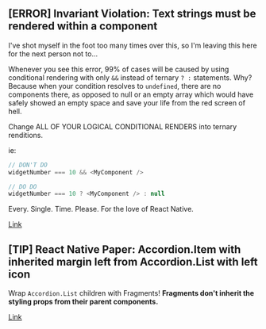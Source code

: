 ## [ERROR] Invariant Violation: Text strings must be rendered within a <Text> component

I've shot myself in the foot too many times over this, so I'm leaving this here for the next person not to...

Whenever you see this error, 99% of cases will be caused by using conditional rendering with only `&&` instead of ternary `? :` statements. 
Why? Because when your condition resolves to `undefined`, there are no components there, as opposed to null or an empty array which would have safely showed an empty space and save your life from the red screen of hell.

Change ALL OF YOUR LOGICAL CONDITIONAL RENDERS into ternary renditions.

ie:
```javascript
// DON'T DO
widgetNumber === 10 && <MyComponent />

// DO DO
widgetNumber === 10 ? <MyComponent /> : null
```
Every. Single. Time. Please. For the love of React Native.
  
[Link](https://stackoverflow.com/a/59108109)

## [TIP] React Native Paper: Accordion.Item with inherited margin left from Accordion.List with left icon

Wrap `Accordion.List` children with Fragments! **Fragments don't inherit the styling props from their parent components.**

[Link](https://stackoverflow.com/a/71400227)
